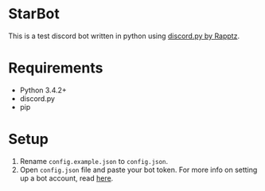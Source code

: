 # StarBot
This is a test discord bot written in python using [discord.py by Rapptz](https://github.com/Rapptz/discord.py).

# Requirements
* Python 3.4.2+
* discord.py
* pip

# Setup
1. Rename `config.example.json` to `config.json`.
2. Open `config.json` file and paste your bot token. For more info on setting up a bot account, read [here](https://github.com/reactiflux/discord-irc/wiki/Creating-a-discord-bot-&-getting-a-token).